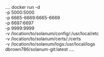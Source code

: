 ....
docker run -d \
    -p 5000:5000 \
    -p 6665-6669:6665-6669 \
    -p 6697:6697 \
    -p 9999:9999 \
    -v /location/to/solanum/config/:/usr/local/etc \
    -v /location/to/solanum/certs/:/certs \
    -v /location/to/solanum/logs:/usr/local/logs \
    dbrown786/solanum-git:latest
....
